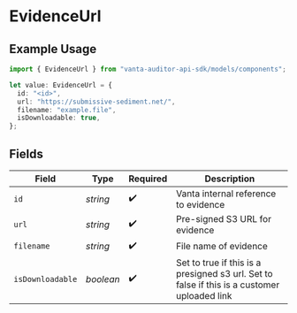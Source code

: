 # EvidenceUrl

## Example Usage

```typescript
import { EvidenceUrl } from "vanta-auditor-api-sdk/models/components";

let value: EvidenceUrl = {
  id: "<id>",
  url: "https://submissive-sediment.net/",
  filename: "example.file",
  isDownloadable: true,
};
```

## Fields

| Field                                                                                       | Type                                                                                        | Required                                                                                    | Description                                                                                 |
| ------------------------------------------------------------------------------------------- | ------------------------------------------------------------------------------------------- | ------------------------------------------------------------------------------------------- | ------------------------------------------------------------------------------------------- |
| `id`                                                                                        | *string*                                                                                    | :heavy_check_mark:                                                                          | Vanta internal reference to evidence                                                        |
| `url`                                                                                       | *string*                                                                                    | :heavy_check_mark:                                                                          | Pre-signed S3 URL for evidence                                                              |
| `filename`                                                                                  | *string*                                                                                    | :heavy_check_mark:                                                                          | File name of evidence                                                                       |
| `isDownloadable`                                                                            | *boolean*                                                                                   | :heavy_check_mark:                                                                          | Set to true if this is a presigned s3 url. Set to false if this is a customer uploaded link |